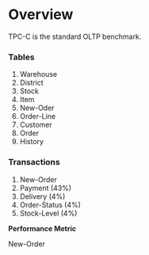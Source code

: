 # Overview

TPC-C is the standard OLTP benchmark.&#x20;

### Tables

1. Warehouse
2. District
3. Stock
4. Item
5. New-Oder
6. Order-Line
7. Customer
8. Order
9. History



### Transactions

1. New-Order&#x20;
2. Payment (43%)
3. Delivery (4%)
4. Order-Status (4%)
5. Stock-Level (4%)



**Performance Metric**

New-Order





